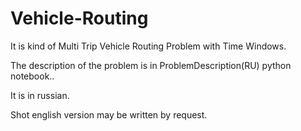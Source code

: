 # Vehicle-Routing

It is kind of Multi Trip Vehicle Routing Problem with Time Windows.

The description of the problem is in ProblemDescription(RU) python notebook..

It is in russian.

Shot english version may be written by request.
